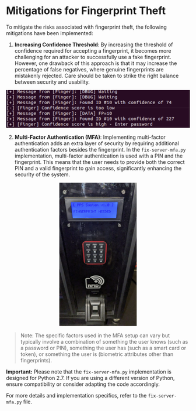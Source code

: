 # Mitigations for Fingerprint Theft

To mitigate the risks associated with fingerprint theft, the following mitigations have been implemented:

1. **Increasing Confidence Threshold**: By increasing the threshold of confidence required for accepting a fingerprint, it becomes more challenging for an attacker to successfully use a fake fingerprint. However, one drawback of this approach is that it may increase the percentage of false negatives, where genuine fingerprints are mistakenly rejected. Care should be taken to strike the right balance between security and usability.

<div align="center">
    <img src="https://github.com/BenIlies/CS394X/raw/main/Stolen-Fingerprint/Mitigations/confidence-score.PNG" alt="Confidence Score">
</div>

2. **Multi-Factor Authentication (MFA)**: Implementing multi-factor authentication adds an extra layer of security by requiring additional authentication factors besides the fingerprint. In the `fix-server-mfa.py` implementation, multi-factor authentication is used with a PIN and the fingerprint. This means that the user needs to provide both the correct PIN and a valid fingerprint to gain access, significantly enhancing the security of the system.


<div align="center">
    <img src="https://github.com/BenIlies/CS394X/raw/main/Stolen-Fingerprint/Mitigations/vault-mfa.PNG" alt="Confidence Score">
</div>


   > Note: The specific factors used in the MFA setup can vary but typically involve a combination of something the user knows (such as a password or PIN), something the user has (such as a smart card or token), or something the user is (biometric attributes other than fingerprints).

   **Important:** Please note that the `fix-server-mfa.py` implementation is designed for Python 2.7. If you are using a different version of Python, ensure compatibility or consider adapting the code accordingly.

For more details and implementation specifics, refer to the `fix-server-mfa.py` file.

